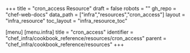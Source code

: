 +++
title = "cron_access Resource"
draft = false
robots = ""
gh_repo = "chef-web-docs"
data_path = ["infra","resources","cron_access"]
layout = "infra_resource"
toc_layout = "infra_resource_toc"

[menu]
  [menu.infra]
    title = "cron_access"
    identifier = "chef_infra/cookbook_reference/resources/cron_access"
    parent = "chef_infra/cookbook_reference/resources"
+++

<!-- The contents of this page are automatically generated from the cron_access.yaml file in the data directory. -->
<!-- To suggest a change, edit the https://github.com/chef/chef/blob/main/lib/chef/resource/cron_access.rb file
      and submit a pull request to the https://github.com/chef/chef repository. -->
